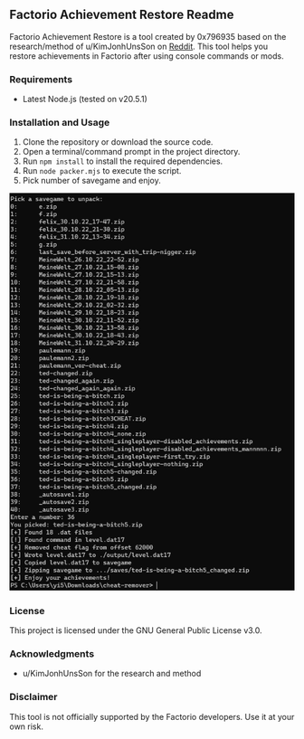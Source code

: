 ## Factorio Achievement Restore Readme

Factorio Achievement Restore is a tool created by 0x796935 based on the research/method of u/KimJonhUnsSon on [Reddit](https://www.reddit.com/r/factorio/comments/rlprxh/text_tutorial_for_reenabling_achievements_after/). This tool helps you restore achievements in Factorio after using console commands or mods.

### Requirements

- Latest Node.js (tested on v20.5.1)

### Installation and Usage

1. Clone the repository or download the source code.
2. Open a terminal/command prompt in the project directory.
3. Run `npm install` to install the required dependencies.
4. Run `node packer.mjs` to execute the script.
5. Pick number of savegame and enjoy.

![Screenshot](/screen.png)

### License

This project is licensed under the GNU General Public License v3.0.

### Acknowledgments

- u/KimJonhUnsSon for the research and method

### Disclaimer

This tool is not officially supported by the Factorio developers. Use it at your own risk.
